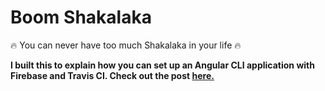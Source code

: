 # Boom Shakalaka

🔥 You can never have too much Shakalaka in your life 🔥

**I built this to explain how you can set up an Angular CLI application with Firebase and Travis CI. Check out the post [here.]()**

